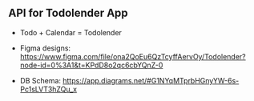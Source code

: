 ## API for Todolender App 

- Todo + Calendar = Todolender 

- Figma designs: 
https://www.figma.com/file/ona2QoEu6QzTcyffAervOy/Todolender?node-id=0%3A1&t=KPdD8o2qc6cbYQnZ-0

- DB Schema: 
https://app.diagrams.net/#G1NYqMTprbHGnyYW-6s-Pc1sLVT3hZQu_x

